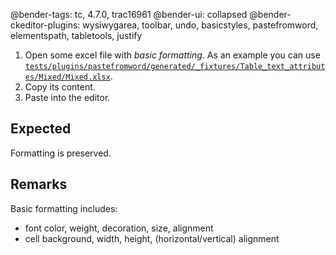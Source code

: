 @bender-tags: tc, 4.7.0, trac16961
@bender-ui: collapsed
@bender-ckeditor-plugins: wysiwygarea, toolbar, undo, basicstyles, pastefromword, elementspath, tabletools, justify

1. Open some excel file with _basic formatting_.
	As an example you can use [`tests/plugins/pastefromword/generated/_fixtures/Table_text_attributes/Mixed/Mixed.xlsx`](https://github.com/ckeditor/ckeditor-dev/blob/major/tests/plugins/pastefromword/generated/_fixtures/Table_text_attributes/Mixed/Mixed.xlsx).
1. Copy its content.
1. Paste into the editor.

## Expected

Formatting is preserved.

## Remarks

Basic formatting includes:

* font color, weight, decoration, size, alignment
* cell background, width, height, (horizontal/vertical) alignment